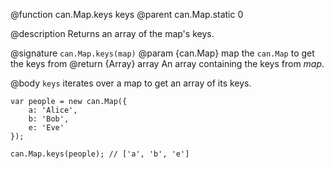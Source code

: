 @function can.Map.keys keys
@parent can.Map.static 0

@description Returns an array of the map's keys.

@signature `can.Map.keys(map)`
@param {can.Map} map the `can.Map` to get the keys from
@return {Array} array An array containing the keys from _map_.

@body
`keys` iterates over a map to get an array of its keys.


    var people = new can.Map({
        a: 'Alice',
        b: 'Bob',
        e: 'Eve'
    });

    can.Map.keys(people); // ['a', 'b', 'e']
